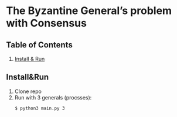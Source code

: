 # The Byzantine General’s problem with Consensus

## Table of Contents
1. [Install & Run](#installrun)

## Install&Run
1. Clone repo
2. Run with 3 generals (procsses):
   ```console
   $ python3 main.py 3
   ```
